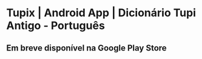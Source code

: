 # Tupix | Android App | Dicionário Tupi Antigo - Português
## Em breve disponível na Google Play Store 